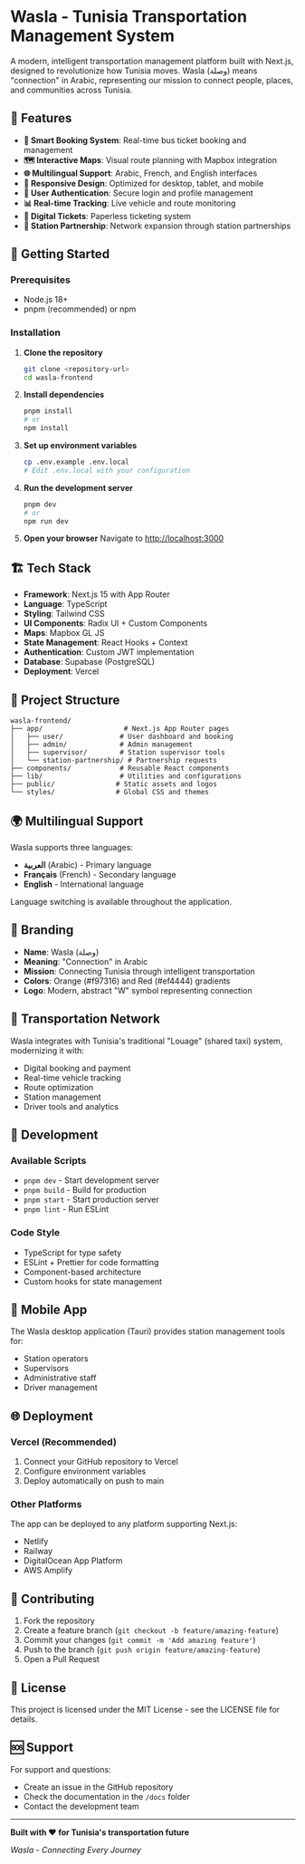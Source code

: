 # Wasla - Tunisia Transportation Management System

A modern, intelligent transportation management platform built with Next.js, designed to revolutionize how Tunisia moves. Wasla (وصلة) means "connection" in Arabic, representing our mission to connect people, places, and communities across Tunisia.

## 🌟 Features

- **🚌 Smart Booking System**: Real-time bus ticket booking and management
- **🗺️ Interactive Maps**: Visual route planning with Mapbox integration
- **🌐 Multilingual Support**: Arabic, French, and English interfaces
- **📱 Responsive Design**: Optimized for desktop, tablet, and mobile
- **🔐 User Authentication**: Secure login and profile management
- **📊 Real-time Tracking**: Live vehicle and route monitoring
- **🎫 Digital Tickets**: Paperless ticketing system
- **🏢 Station Partnership**: Network expansion through station partnerships

## 🚀 Getting Started

### Prerequisites

- Node.js 18+ 
- pnpm (recommended) or npm

### Installation

1. **Clone the repository**
   ```bash
   git clone <repository-url>
   cd wasla-frontend
   ```

2. **Install dependencies**
   ```bash
   pnpm install
   # or
   npm install
   ```

3. **Set up environment variables**
   ```bash
   cp .env.example .env.local
   # Edit .env.local with your configuration
   ```

4. **Run the development server**
   ```bash
   pnpm dev
   # or
   npm run dev
   ```

5. **Open your browser**
   Navigate to [http://localhost:3000](http://localhost:3000)

## 🏗️ Tech Stack

- **Framework**: Next.js 15 with App Router
- **Language**: TypeScript
- **Styling**: Tailwind CSS
- **UI Components**: Radix UI + Custom Components
- **Maps**: Mapbox GL JS
- **State Management**: React Hooks + Context
- **Authentication**: Custom JWT implementation
- **Database**: Supabase (PostgreSQL)
- **Deployment**: Vercel

## 📁 Project Structure

```
wasla-frontend/
├── app/                    # Next.js App Router pages
│   ├── user/              # User dashboard and booking
│   ├── admin/             # Admin management
│   ├── supervisor/        # Station supervisor tools
│   └── station-partnership/ # Partnership requests
├── components/            # Reusable React components
├── lib/                   # Utilities and configurations
├── public/               # Static assets and logos
└── styles/               # Global CSS and themes
```

## 🌍 Multilingual Support

Wasla supports three languages:
- **العربية** (Arabic) - Primary language
- **Français** (French) - Secondary language  
- **English** - International language

Language switching is available throughout the application.

## 🎨 Branding

- **Name**: Wasla (وصلة)
- **Meaning**: "Connection" in Arabic
- **Mission**: Connecting Tunisia through intelligent transportation
- **Colors**: Orange (#f97316) and Red (#ef4444) gradients
- **Logo**: Modern, abstract "W" symbol representing connection

## 🚌 Transportation Network

Wasla integrates with Tunisia's traditional "Louage" (shared taxi) system, modernizing it with:
- Digital booking and payment
- Real-time vehicle tracking
- Route optimization
- Station management
- Driver tools and analytics

## 🔧 Development

### Available Scripts

- `pnpm dev` - Start development server
- `pnpm build` - Build for production
- `pnpm start` - Start production server
- `pnpm lint` - Run ESLint

### Code Style

- TypeScript for type safety
- ESLint + Prettier for code formatting
- Component-based architecture
- Custom hooks for state management

## 📱 Mobile App

The Wasla desktop application (Tauri) provides station management tools for:
- Station operators
- Supervisors
- Administrative staff
- Driver management

## 🌐 Deployment

### Vercel (Recommended)

1. Connect your GitHub repository to Vercel
2. Configure environment variables
3. Deploy automatically on push to main

### Other Platforms

The app can be deployed to any platform supporting Next.js:
- Netlify
- Railway
- DigitalOcean App Platform
- AWS Amplify

## 🤝 Contributing

1. Fork the repository
2. Create a feature branch (`git checkout -b feature/amazing-feature`)
3. Commit your changes (`git commit -m 'Add amazing feature'`)
4. Push to the branch (`git push origin feature/amazing-feature`)
5. Open a Pull Request

## 📄 License

This project is licensed under the MIT License - see the LICENSE file for details.

## 🆘 Support

For support and questions:
- Create an issue in the GitHub repository
- Check the documentation in the `/docs` folder
- Contact the development team

---

**Built with ❤️ for Tunisia's transportation future**

*Wasla - Connecting Every Journey*